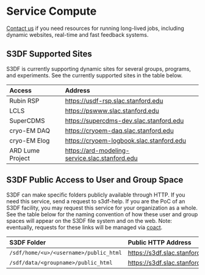 # Service Compute

[Contact us](contact-us.md) if you need resources for running
long-lived jobs, including dynamic websites, real-time and fast
feedback systems.

## S3DF Supported Sites

S3DF is currently supporting dynamic sites for several groups,
programs, and experiments. See the currently supported sites in the
table below.

| Access 	| Address | 
| :--- | :--- |
| Rubin RSP | https://usdf-rsp.slac.stanford.edu|
| LCLS | https://pswww.slac.stanford.edu|
| SuperCDMS | https://supercdms-dev.slac.stanford.edu|
| cryo-EM DAQ | https://cryoem-daq.slac.stanford.edu|
| cryo-EM Elog | https://cryoem-logbook.slac.stanford.edu|
| ARD Lume Project | https://ard-modeling-service.slac.stanford.edu|


## S3DF Public Access to User and Group Space 

S3DF can make specific folders publicly available through HTTP. If you
need this service, send a request to s3df-help. If you are the PoC of
an S3DF facility, you may request this service for your organization
as a whole. See the table below for the naming convention of how these
user and group spaces will appear on the S3DF file system and on the
web. Note: eventually, requests for these links will be managed via
[coact](https://s3df.slac.stanford.edu/coact).

| S3DF Folder | Public HTTP Address | 
| :--- | :--- |
| `/sdf/home/<u>/<username>/public_html` | https://s3df.slac.stanford.edu/people/&lt;username&gt;|
| `/sdf/data/<groupname>/public_html` | https://s3df.slac.stanford.edu/data/&lt;groupname&gt; |

